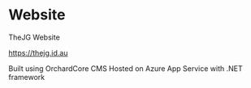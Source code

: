 # Website
TheJG Website

https://thejg.id.au

Built using OrchardCore CMS
Hosted on Azure App Service with .NET framework
